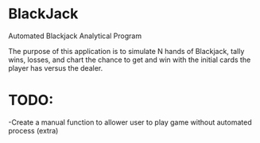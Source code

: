 # BlackJack
Automated Blackjack Analytical Program

The purpose of this application is to simulate N hands of Blackjack, tally wins, losses, and chart the chance to get and win with the initial cards the player has versus the dealer.

# TODO:

-Create a manual function to allower user to play game without automated process (extra)
